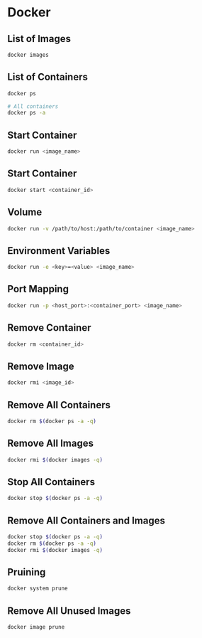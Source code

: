 # Docker

## List of Images

```bash
docker images
```

## List of Containers

```bash
docker ps

# All containers
docker ps -a
```

## Start Container

```bash
docker run <image_name>
```

## Start Container

```bash
docker start <container_id>
```

## Volume

```bash
docker run -v /path/to/host:/path/to/container <image_name>
```

## Environment Variables

```bash
docker run -e <key>=<value> <image_name>
```

## Port Mapping

```bash
docker run -p <host_port>:<container_port> <image_name>
```

## Remove Container

```bash
docker rm <container_id>
```

## Remove Image

```bash
docker rmi <image_id>
```

## Remove All Containers

```bash
docker rm $(docker ps -a -q)
```

## Remove All Images

```bash
docker rmi $(docker images -q)
```

## Stop All Containers

```bash
docker stop $(docker ps -a -q)
```

## Remove All Containers and Images

```bash
docker stop $(docker ps -a -q)
docker rm $(docker ps -a -q)
docker rmi $(docker images -q)
```

## Pruining

```bash
docker system prune
```

## Remove All Unused Images

```bash
docker image prune
```